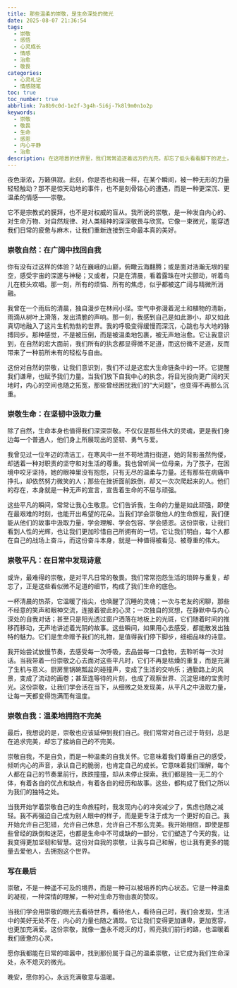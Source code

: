 ```yaml
---
title: 那些温柔的崇敬，是生命深处的微光
date: 2025-08-07 21:36:54
tags:
  - 崇敬
  - 感悟
  - 心灵成长
  - 情感
  - 治愈
  - 敬畏
categories:
  - 心灵札记
  - 情感随笔
toc: true
toc_number: true
abbrlink: 7a8b9c0d-1e2f-3g4h-5i6j-7k8l9m0n1o2p
keywords:
  - 崇敬
  - 敬畏
  - 生命
  - 感恩
  - 内心平静
  - 治愈
description: 在这喧嚣的世界里，我们常常追逐着远方的光亮，却忘了低头看看脚下的泥土，忘了抬头看看头顶的星空。今夜，我想与你一同，轻轻叩问内心深处那份被遗忘的“崇敬”。它不是高高在上的膜拜，而是一种温柔的、发自肺腑的敬畏，是对生命、对自然、对平凡日常的深情凝视。这份崇敬，如同一束微光，能穿透迷茫，照亮我们前行的路，让疲惫的心灵找到归属与安宁。
---
```


夜色渐浓，万籁俱寂。此刻，你是否也和我一样，在某个瞬间，被一种无形的力量轻轻触动？那不是惊天动地的事件，也不是刻骨铭心的遭遇，而是一种更深沉、更温柔的情感——崇敬。

它不是宗教式的膜拜，也不是对权威的盲从。我所说的崇敬，是一种发自内心的、对生命万物、对自然规律、对人类精神的深深敬畏与欣赏。它像一束微光，能穿透我们日常的疲惫与麻木，让我们重新连接到生命最本真的美好。

### 崇敬自然：在广阔中找回自我

你有没有过这样的体验？站在巍峨的山巅，俯瞰云海翻腾；或是面对浩瀚无垠的星空，感受宇宙的深邃与神秘；又或者，只是在清晨，看着露珠在叶尖颤动，听着鸟儿在枝头欢唱。那一刻，所有的烦恼、所有的焦虑，似乎都被这广阔与精微所消融。

我曾在一个雨后的清晨，独自漫步在林间小径。空气中弥漫着泥土和植物的清新，雨滴从树叶上滑落，发出清脆的声响。那一刻，我感到自己是如此渺小，却又如此真切地融入了这片生机勃勃的世界。我的呼吸变得缓慢而深沉，心跳也与大地的脉搏同步。那种感觉，不是被压倒，而是被温柔地包裹，被无声地治愈。它让我意识到，在自然的宏大面前，我们所有的执念都显得微不足道，而这份微不足道，反而带来了一种前所未有的轻松与自由。

这份对自然的崇敬，让我们意识到，我们不过是这宏大生命链条中的一环。它提醒我们谦卑，也赋予我们力量。当我们放下自我中心的执念，将目光投向更广阔的天地时，内心的空间也随之拓宽，那些曾经困扰我们的“大问题”，也变得不再那么沉重。

### 崇敬生命：在坚韧中汲取力量

除了自然，生命本身也值得我们深深崇敬。不仅仅是那些伟大的灵魂，更是我们身边每一个普通人，他们身上所展现出的坚韧、勇气与爱。

我曾见过一位年迈的清洁工，在寒风中一丝不苟地清扫街道，她的背影虽然佝偻，却透着一种对职责的坚守和对生活的尊重。我也曾听闻一位母亲，为了孩子，在困境中咬牙坚持，她的眼神里没有抱怨，只有无尽的温柔与力量。还有那些在病痛中挣扎，却依然努力微笑的人；那些在挫折面前跌倒，却又一次次爬起来的人。他们的存在，本身就是一种无声的宣言，宣告着生命的不屈与顽强。

这些平凡的瞬间，常常让我心生敬意。它们告诉我，生命的力量是如此顽强，即使在最艰难的时刻，也能开出希望的花朵。当我们学会崇敬他人的生命旅程，我们便能从他们的故事中汲取力量，学会理解、学会包容、学会感恩。这份崇敬，让我们看到人性的光辉，也让我们更加珍惜自己所拥有的一切。它让我们明白，每个人都在自己的战场上奋斗，而这份奋斗本身，就是一种值得被看见、被尊重的伟大。

### 崇敬平凡：在日常中发现诗意

或许，最难得的崇敬，是对平凡日常的敬畏。我们常常抱怨生活的琐碎与重复，却忘了，正是这些看似微不足道的细节，构成了我们生命的底色。

一杯清晨的热茶，它温暖了指尖，也唤醒了沉睡的灵魂；一次与老友的闲聊，那些不经意的笑声和眼神交流，连接着彼此的心灵；一次独自的冥想，在静默中与内心深处的自我对话；甚至只是阳光透过窗户洒落在地板上的光斑，它们随着时间的推移而移动，无声地讲述着光阴的故事。这些瞬间，如果用心去感受，都能散发出独特的魅力。它们是生命赠予我们的礼物，是值得我们停下脚步，细细品味的诗意。

我开始尝试放慢节奏，去感受每一次呼吸，去品尝每一口食物，去聆听每一次对话。当我带着一份崇敬之心去面对这些平凡时，它们不再是枯燥的重复，而是充满了生机与意义。厨房里锅碗瓢盆的碰撞声，变成了生活的交响乐；通勤路上的风景，变成了流动的画卷；甚至连等待的片刻，也成了观察世界、沉淀思绪的宝贵时光。这份崇敬，让我们学会活在当下，从细微之处发现美，从平凡之中汲取力量，让每一天都变得饱满而有温度。

### 崇敬自我：温柔地拥抱不完美

最后，我想说的是，崇敬也应该延伸到我们自己。我们常常对自己过于苛刻，总是在追求完美，却忘了接纳自己的不完美。

崇敬自我，不是自负，而是一种温柔的自我关怀。它意味着我们尊重自己的感受，倾听内心的声音，承认自己的脆弱，也肯定自己的成长。它意味着我们理解，每个人都在自己的节奏里前行，跌跌撞撞，却从未停止探索。我们都是独一无二的个体，有着各自的优点和缺点，有着各自的经历和故事。这些，都构成了我们之所以为我们的独特之处。

当我开始学着崇敬自己的生命旅程时，我发现内心的冲突减少了，焦虑也随之减轻。我不再强迫自己成为别人眼中的样子，而是更专注于成为一个更好的自己。我开始允许自己犯错，允许自己休息，允许自己不那么完美。我开始相信，即使是那些曾经的跌倒和迷茫，也都是生命中不可或缺的一部分，它们塑造了今天的我，让我变得更加坚韧和智慧。这份对自我的崇敬，让我与自己和解，也让我有更多的能量去爱他人，去拥抱这个世界。

### 写在最后

崇敬，不是一种遥不可及的境界，而是一种可以被培养的内心状态。它是一种温柔的凝视，一种深情的理解，一种对生命万物由衷的赞叹。

当我们学会用崇敬的眼光去看待世界，看待他人，看待自己时，我们会发现，生活中的美好无处不在，内心的力量也随之涌现。它让我们变得更加谦卑，更加宽容，也更加充满爱。这份崇敬，就像一盏永不熄灭的灯，照亮我们前行的路，也温暖着我们疲惫的心灵。

愿你我都能在日常的喧嚣中，找到那份属于自己的温柔崇敬，让它成为我们生命深处，永不熄灭的微光。

晚安，愿你的心，永远充满敬意与温暖。